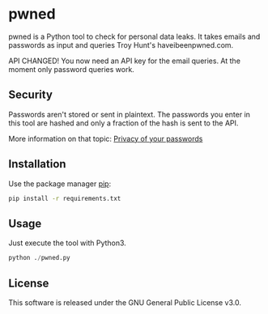 # pwned

pwned is a Python tool to check for personal data leaks. It takes emails and passwords as input and queries Troy Hunt's haveibeenpwned.com. 

API CHANGED! You now need an API key for the email queries. At the moment only password queries work.

## Security  

Passwords aren't stored or sent in plaintext. The passwords you enter in this tool are hashed and only a fraction of the hash is sent to the API. 

More information on that topic: [Privacy of your passwords](https://www.troyhunt.com/ive-just-launched-pwned-passwords-version-2#cloudflareprivacyandkanonymity)

## Installation

Use the package manager [pip](https://pip.pypa.io/en/stable/):

```bash
pip install -r requirements.txt
```

## Usage
Just execute the tool with Python3.

```python
python ./pwned.py
```

## License
This software is released under the GNU General Public License v3.0.
